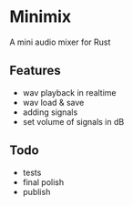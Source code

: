# Minimix
A mini audio mixer for Rust


## Features
* wav playback in realtime
* wav load & save
* adding signals
* set volume of signals in dB

## Todo
* tests
* final polish
* publish